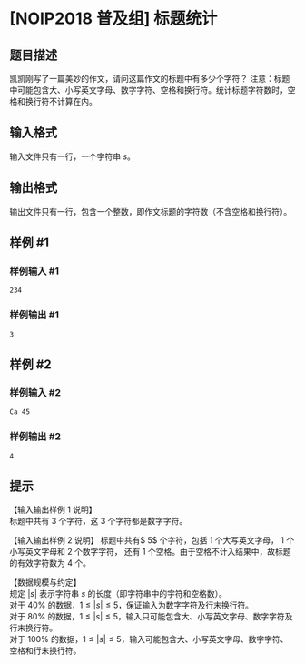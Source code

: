# [NOIP2018 普及组] 标题统计

## 题目描述

凯凯刚写了一篇美妙的作文，请问这篇作文的标题中有多少个字符？ 注意：标题中可能包含大、小写英文字母、数字字符、空格和换行符。统计标题字符数时，空格和换行符不计算在内。

## 输入格式

输入文件只有一行，一个字符串 $s$。

## 输出格式

输出文件只有一行，包含一个整数，即作文标题的字符数（不含空格和换行符）。

## 样例 #1

### 样例输入 #1

```
234
```

### 样例输出 #1

```
3
```

## 样例 #2

### 样例输入 #2

```
Ca 45
```

### 样例输出 #2

```
4
```

## 提示

【输入输出样例 1 说明】   
标题中共有 3 个字符，这 3 个字符都是数字字符。

【输入输出样例 2 说明】 标题中共有$ 5$ 个字符，包括 $1$ 个大写英文字母， $1$ 个小写英文字母和 $2$ 个数字字符， 还有 $1$ 个空格。由于空格不计入结果中，故标题的有效字符数为 $4$ 个。

【数据规模与约定】  
规定 $|s|$ 表示字符串 $s$ 的长度（即字符串中的字符和空格数）。    
对于 $40\%$ 的数据，$1 ≤ |s| ≤ 5$，保证输入为数字字符及行末换行符。   
对于 $80\%$ 的数据，$1 ≤ |s| ≤ 5$，输入只可能包含大、小写英文字母、数字字符及行末换行符。   
对于 $100\%$ 的数据，$1 ≤ |s| ≤ 5$，输入可能包含大、小写英文字母、数字字符、空格和行末换行符。